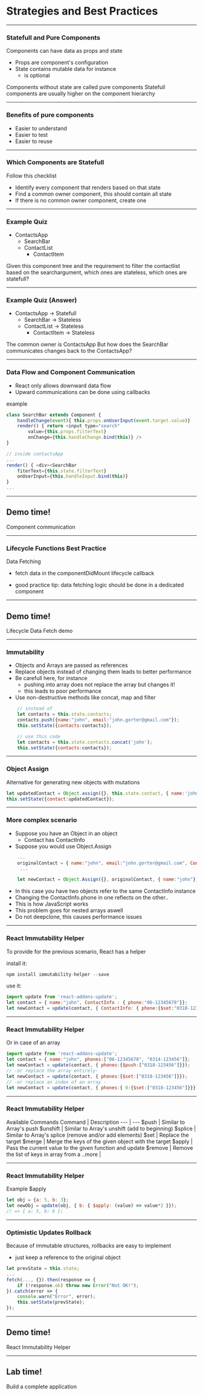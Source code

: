 # Strategies and Best Practices

---
### Statefull and Pure Components
Components can have data as props and state
- Props are component's configuration
- State contains mutable data for instance
    - is optional

Components without state are called pure components
Statefull components are usually higher on the component hierarchy

---
### Benefits of pure components
- Easier to understand
- Easier to test
- Easier to reuse

---
### Which Components are Statefull
Follow this checklist
- Identify every component that renders based on that state
- Find a common owner component, this should contain all state
- If there is no common owner component, create one

---
### Example Quiz
- ContactsApp
    - SearchBar
    - ContactList
        - ContactItem

Given this component tree and the requirement to 
filter the contactlist based on the searchargument, 
which ones are stateless, which ones are statefull?


---
### Example Quiz (Answer)
- ContactsApp -> Statefull
    - SearchBar -> Stateless
    - ContactList -> Stateless
        - ContactItem -> Stateless

The common owner is ContactsApp
But how does the SearchBar communicates changes back to the ContactsApp?

---
### Data Flow and Component Communication
- React only allows downward data flow
- Upward communications can be done using callbacks

example
```js
class SearchBar extends Component {
    handleChange(event){ this.props.onUserInput(event.target.value)}
    render() { return <input type="search" 
        value={this.props.filterText} 
        onChange={this.handleChange.bind(this)} />
}

// inside contactsApp
...
render() { <div><SearchBar 
    fiterText={this.state.filterText} 
    onUserInput={this.handleInput.bind(this)}
}
...
```

---
<!-- .slide: data-background="url('images/demo.jpg')" data-background-size="cover" --> 
<!-- .slide: class="lab" -->
## Demo time!
Component communication

---
### Lifecycle Functions Best Practice
Data Fetching
- fetch data in the componentDidMount lifecycle callback

* good practice tip: data fetching logic should be done in a dedicated component

---
<!-- .slide: data-background="url('images/demo.jpg')" data-background-size="cover" --> 
<!-- .slide: class="lab" -->
## Demo time!
Lifecycle Data Fetch demo

---
### Immutability 
- Objects and Arrays are passed as references
- Replace objects instead of changing them leads to better performance
- Be carefull here, for instance
    - pushing into array does not replace the array but changes it!
    - this leads to poor performance
- Use non-destructive methods like concat, map and filter

```js
    // instead of
    let contacts = this.state.contacts;
    contacts.push({name:"john", email:"john.gorter@gmail.com"});
    this.setState({contacts:contacts});

    // use this code
    let contacts = this.state.contacts.concat('john');
    this.setState({contacts:contacts});
```

---
### Object Assign
Alternative for generating new objects with mutations
```js
let updatedContact = Object.assign({}, this.state.contact, { name:'john'});
this.setState({contact:updatedContact});
```

---
### More complex scenario
- Suppose you have an Object in an object
    - Contact has ContactInfo
- Suppose you would use Object.Assign
```js   
    ...
    originalContact = { name:"john", email:"john.gorter@gmail.com", ContactInfo: { phone:"0612345678" }};
     ...

    let newContact = Object.Assign({}, originalContact, { name:"john"});
```

* In this case you have two objects refer to the same ContactInfo instance
* Changing the ContactInfo.phone in one reflects on the other.. 
* This is how JavaScript works
* This problem goes for nested arrays aswell
* Do not deepclone, this causes performance issues

---
### React Immutability Helper
To provide for the previous scenario, React has a helper

install it:
```js
npm install immutability-helper --save
```
use it:
```js
import update from 'react-addons-update';
let contact = { name:"john", ContactInfo : { phone:"06-12345678"}};
let newContact = update(contact, { ContactInfo: { phone:{$set:"0318-123456"}}});
```

---
### React Immutability Helper
Or in case of an array

```js
import update from 'react-addons-update';
let contact = { name:"john", phones:["06-12345678", "0314-123456"]};
let newContact = update(contact, { phones:{$push:["0318-123456"]}});
// -or replace the array entirely-
let newContact = update(contact, { phones:{$set:["0318-123456"]}});
// -or replace an index of an array -
let newContact = update(contact, { phones:{ 0:{$set:["0318-123456"]}}});
```

---
### React Immutability Helper
Available Commands
Command | Description
--- | ---
$push | Similar to Array's push
$unshift | Similar to Array's unshift (add to beginning)
$splice | Similar to Array's splice (remove and/or add elements)
$set | Replace the target
$merge | Merge the keys of the given object with the target
$apply | Pass the current value to the given function and update
$remove | Remove the list of keys in array from a
..more  | 

---
### React Immutability Helper
Example $apply
```js
let obj = {a: 5, b: 3};
let newObj = update(obj, { b: { $apply: (value) => value*2 }});
// => { a: 5, b: 6 };
```

---
### Optimistic Updates Rollback
Because of immutable structures, rollbacks are easy to implement
- just keep a reference to the original object

```js
let prevState = this.state;
...
fetch(..., {}).then(response => {
    if (!response.ok) throw new Error("Not OK!");
}).catch(error => {
    console.warn("Error", error);
    this.setState(prevState);
});
```

---
<!-- .slide: data-background="url('images/demo.jpg')" data-background-size="cover" --> 
<!-- .slide: class="lab" -->
## Demo time!
React Immutability Helper

---
<!-- .slide: data-background="url('images/lab2.jpg')" data-background-size="cover"  --> 
<!-- .slide: class="lab" -->
## Lab time!
Build a complete application